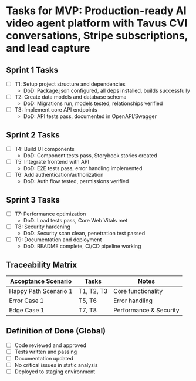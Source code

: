 # Tasks for MVP: Production-ready AI video agent platform with Tavus CVI conversations, Stripe subscriptions, and lead capture

## Sprint 1 Tasks
- [ ] T1: Setup project structure and dependencies
  - DoD: Package.json configured, all deps installed, builds successfully
- [ ] T2: Create data models and database schema
  - DoD: Migrations run, models tested, relationships verified
- [ ] T3: Implement core API endpoints
  - DoD: API tests pass, documented in OpenAPI/Swagger

## Sprint 2 Tasks
- [ ] T4: Build UI components
  - DoD: Component tests pass, Storybook stories created
- [ ] T5: Integrate frontend with API
  - DoD: E2E tests pass, error handling implemented
- [ ] T6: Add authentication/authorization
  - DoD: Auth flow tested, permissions verified

## Sprint 3 Tasks
- [ ] T7: Performance optimization
  - DoD: Load tests pass, Core Web Vitals met
- [ ] T8: Security hardening
  - DoD: Security scan clean, penetration test passed
- [ ] T9: Documentation and deployment
  - DoD: README complete, CI/CD pipeline working

## Traceability Matrix
| Acceptance Scenario | Tasks | Notes |
|-------------------|-------|-------|
| Happy Path Scenario 1 | T1, T2, T3 | Core functionality |
| Error Case 1 | T5, T6 | Error handling |
| Edge Case 1 | T7, T8 | Performance & Security |

## Definition of Done (Global)
- [ ] Code reviewed and approved
- [ ] Tests written and passing
- [ ] Documentation updated
- [ ] No critical issues in static analysis
- [ ] Deployed to staging environment
